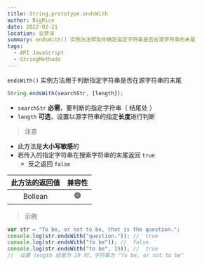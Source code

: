 ```yaml
---
title: String.prototype.endsWith
author: BigRice
date: 2022-02-21
location: 云梦泽
summary: endsWith() 实例方法帮助你确定指定字符串是否在源字符串的末尾
tags:
  - API JavaScript
  - StringMethods
---
```


`endsWith()` 实例方法用于判断指定字符串是否在源字符串的末尾

```js
String.endsWith(searchStr, [length]);
```

-   `searchStr` **必需**，要判断的指定字符串（ 结尾处 ）
-   `length` **可选**，设置以源字符串的指定**长度**进行判断

> 注意

-   此方法是**大小写敏感**的
-   若传入的指定字符串在搜索字符串的末尾返回 `true`
    -   反之返回 `false`

| 此方法的返回值 | 兼容性 |
| :------------: | :----: |
|    Bollean     |   🟢   |

> 示例

```js
var str = "To be, or not to be, that is the question.";
console.log(str.endsWith("question.")); //  true
console.log(str.endsWith("to be")); //  false
console.log(str.endsWith("to be", 19)); //  true
//  设置 length 结尾为 19 时，字符串为 "To be, or not to be"
```
